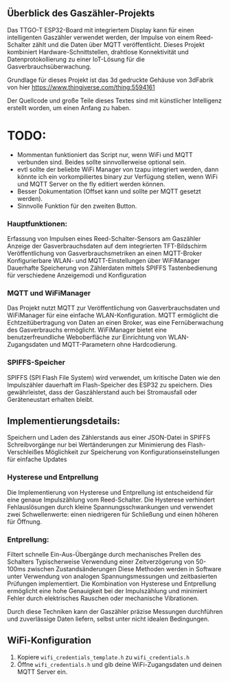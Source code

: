 ## Überblick des Gaszähler-Projekts
Das TTGO-T ESP32-Board mit integriertem Display kann für einen intelligenten Gaszähler verwendet werden, der Impulse von einem Reed-Schalter zählt und die Daten über MQTT veröffentlicht. Dieses Projekt kombiniert Hardware-Schnittstellen, drahtlose Konnektivität und Datenprotokollierung zu einer IoT-Lösung für die Gasverbrauchsüberwachung.

Grundlage für dieses Projekt ist das 3d gedruckte Gehäuse von 3dFabrik von hier https://www.thingiverse.com/thing:5594161

Der Quellcode und große Teile dieses Textes sind mit künstlicher Intelligenz erstellt worden, um einen Anfang zu haben.

# TODO:
- Mommentan funktioniert das Script nur, wenn WiFi und MQTT verbunden sind. Beides sollte sinnvollerweise optional sein.
- evtl sollte der beliebte WiFi Manager von tzapu integriert werden, dann könnte ich ein vorkompiliertes binary zur Verfügung stellen, wenn WiFi und MQTT Server on the fly editiert werden können.
- Besser Dokumentation (Offset kann und sollte per MQTT gesetzt werden).
- Sinnvolle Funktion für den zweiten Button.

### Hauptfunktionen:
Erfassung von Impulsen eines Reed-Schalter-Sensors am Gaszähler Anzeige der Gasverbrauchsdaten auf dem integrierten TFT-Bildschirm Veröffentlichung von Gasverbrauchsmetriken an einen MQTT-Broker Konfigurierbare WLAN- und MQTT-Einstellungen über WiFiManager Dauerhafte Speicherung von Zählerdaten mittels SPIFFS Tastenbedienung für verschiedene Anzeigemodi und Konfiguration

### MQTT und WiFiManager
Das Projekt nutzt MQTT zur Veröffentlichung von Gasverbrauchsdaten und WiFiManager für eine einfache WLAN-Konfiguration. MQTT ermöglicht die Echtzeitübertragung von Daten an einen Broker, was eine Fernüberwachung des Gasverbrauchs ermöglicht. WiFiManager bietet eine benutzerfreundliche Weboberfläche zur Einrichtung von WLAN-Zugangsdaten und MQTT-Parametern ohne Hardcodierung.

### SPIFFS-Speicher
SPIFFS (SPI Flash File System) wird verwendet, um kritische Daten wie den Impulszähler dauerhaft im Flash-Speicher des ESP32 zu speichern. Dies gewährleistet, dass der Gaszählerstand auch bei Stromausfall oder Geräteneustart erhalten bleibt.

## Implementierungsdetails:
Speichern und Laden des Zählerstands aus einer JSON-Datei in SPIFFS
Schreibvorgänge nur bei Wertänderungen zur Minimierung des Flash-Verschleißes
Möglichkeit zur Speicherung von Konfigurationseinstellungen für einfache Updates

### Hysterese und Entprellung
Die Implementierung von Hysterese und Entprellung ist entscheidend für eine genaue Impulszählung vom Reed-Schalter.
Die Hysterese verhindert Fehlauslösungen durch kleine Spannungsschwankungen und verwendet zwei Schwellenwerte: einen niedrigeren für Schließung und einen höheren für Öffnung.

### Entprellung:
Filtert schnelle Ein-Aus-Übergänge durch mechanisches Prellen des Schalters Typischerweise Verwendung einer Zeitverzögerung von 50-100ms zwischen Zustandsänderungen Diese Methoden werden in Software unter Verwendung von analogen Spannungsmessungen und zeitbasierten Prüfungen implementiert. Die Kombination von Hysterese und Entprellung ermöglicht eine hohe Genauigkeit bei der Impulszählung und minimiert Fehler durch elektrisches Rauschen oder mechanische Vibrationen.

Durch diese Techniken kann der Gaszähler präzise Messungen durchführen und zuverlässige Daten liefern, selbst unter nicht idealen Bedingungen.
## WiFi-Konfiguration
1. Kopiere `wifi_credentials_template.h` zu `wifi_credentials.h`
2. Öffne `wifi_credentials.h` und gib deine WiFi-Zugangsdaten und deinen MQTT Server ein.